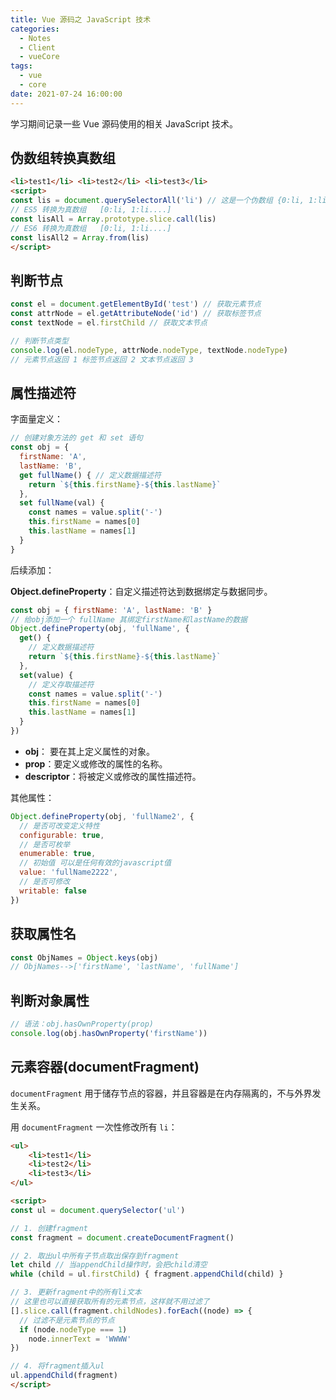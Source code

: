 ```yaml
---
title: Vue 源码之 JavaScript 技术
categories:
  - Notes
  - Client
  - vueCore
tags:
  - vue
  - core
date: 2021-07-24 16:00:00
---
```


学习期间记录一些 Vue 源码使用的相关 JavaScript 技术。

<!-- more -->

## 伪数组转换真数组

~~~html
<li>test1</li> <li>test2</li> <li>test3</li>
<script>
const lis = document.querySelectorAll('li') // 这是一个伪数组 {0:li, 1:li....}
// ES5 转换为真数组	[0:li, 1:li....]
const lisAll = Array.prototype.slice.call(lis)
// ES6 转换为真数组	[0:li, 1:li....]
const lisAll2 = Array.from(lis)
</script>
~~~

## 判断节点

~~~js
const el = document.getElementById('test') // 获取元素节点
const attrNode = el.getAttributeNode('id') // 获取标签节点
const textNode = el.firstChild // 获取文本节点

// 判断节点类型
console.log(el.nodeType, attrNode.nodeType, textNode.nodeType)
// 元素节点返回 1 标签节点返回 2 文本节点返回 3
~~~

## 属性描述符

字面量定义：

~~~js
// 创建对象方法的 get 和 set 语句
const obj = {
  firstName: 'A',
  lastName: 'B',
  get fullName() { // 定义数据描述符
    return `${this.firstName}-${this.lastName}`
  },
  set fullName(val) {
    const names = value.split('-')
    this.firstName = names[0]
    this.lastName = names[1]
  }
}
~~~

后续添加：

**Object.defineProperty**：自定义描述符达到数据绑定与数据同步。

~~~js
const obj = { firstName: 'A', lastName: 'B' }
// 给obj添加一个 fullName 其绑定firstName和lastName的数据
Object.defineProperty(obj, 'fullName', {
  get() {
    // 定义数据描述符
    return `${this.firstName}-${this.lastName}`
  },
  set(value) {
    // 定义存取描述符
    const names = value.split('-')
    this.firstName = names[0]
    this.lastName = names[1]
  }
})
~~~

- **obj**： 要在其上定义属性的对象。
- **prop**：要定义或修改的属性的名称。
- **descriptor**：将被定义或修改的属性描述符。

其他属性：

~~~js
Object.defineProperty(obj, 'fullName2', {
  // 是否可改变定义特性
  configurable: true,
  // 是否可枚举
  enumerable: true,
  // 初始值 可以是任何有效的javascript值
  value: 'fullName2222',
  // 是否可修改
  writable: false
})
~~~

## 获取属性名

~~~js
const ObjNames = Object.keys(obj)
// ObjNames-->['firstName', 'lastName', 'fullName']
~~~

## 判断对象属性

~~~js
// 语法：obj.hasOwnProperty(prop)
console.log(obj.hasOwnProperty('firstName'))
~~~

## 元素容器(documentFragment)

`documentFragment` 用于储存节点的容器，并且容器是在内存隔离的，不与外界发生关系。

用 `documentFragment` 一次性修改所有 `li`：

~~~html
<ul>
	<li>test1</li>
	<li>test2</li>
	<li>test3</li>
</ul>

<script>
const ul = document.querySelector('ul')

// 1. 创建fragment
const fragment = document.createDocumentFragment()

// 2. 取出ul中所有子节点取出保存到fragment
let child // 当appendChild操作时，会把child清空
while (child = ul.firstChild) { fragment.appendChild(child) }

// 3. 更新fragment中的所有li文本
// 这里也可以直接获取所有的元素节点，这样就不用过滤了
[].slice.call(fragment.childNodes).forEach((node) => {
  // 过滤不是元素节点的节点
  if (node.nodeType === 1)
    node.innerText = 'WWWW'
})

// 4. 将fragment插入ul
ul.appendChild(fragment)
</script>
~~~
